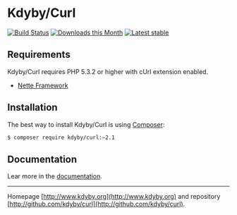 Kdyby/Curl
======

[![Build Status](https://travis-ci.org/Kdyby/Curl.svg?branch=master)](https://travis-ci.org/Kdyby/Curl)
[![Downloads this Month](https://img.shields.io/packagist/dm/Kdyby/Curl.svg)](https://packagist.org/packages/Kdyby/Curl)
[![Latest stable](https://img.shields.io/packagist/v/kdyby/curl.svg)](https://packagist.org/packages/kdyby/curl)


Requirements
------------

Kdyby/Curl requires PHP 5.3.2 or higher with cUrl extension enabled.

- [Nette Framework](https://github.com/nette/nette)


Installation
------------

The best way to install Kdyby/Curl is using  [Composer](http://getcomposer.org/):

```sh
$ composer require kdyby/curl:~2.1
```


Documentation
------------

Lear more in the [documentation](https://github.com/Kdyby/Curl/blob/master/docs/en/index.md).


-----

Homepage [http://www.kdyby.org](http://www.kdyby.org) and repository [http://github.com/kdyby/curl](http://github.com/kdyby/curl).
